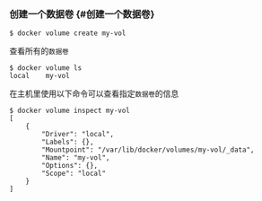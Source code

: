 ### 创建一个数据卷 {#创建一个数据卷}

```
$ docker volume create my-vol
```

查看所有的`数据卷`

```
$ docker volume ls
local    my-vol
```

在主机里使用以下命令可以查看指定`数据卷`的信息

```
$ docker volume inspect my-vol
[
    {
        "Driver": "local",
        "Labels": {},
        "Mountpoint": "/var/lib/docker/volumes/my-vol/_data",
        "Name": "my-vol",
        "Options": {},
        "Scope": "local"
    }
]
```



